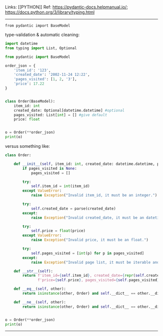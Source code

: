 Links: [[PYTHON]]
Ref: https://pydantic-docs.helpmanual.io/; https://docs.python.org/3/library/typing.html


--- 
```from pydantic import BaseModel```

type-validation & automatic cleaning: 
```py
import datetime
from typing import List, Optional

from pydantic import BaseModel

order_json = {
    'item_id': '123',
    'created_date': '2002-11-24 12:22',
    'pages_visited': [1, 2, '3'],
    'price': 17.22
}


class Order(BaseModel):
    item_id: int
    created_date: Optional[datetime.datetime] #optional 
    pages_visited: List[int] = [] #give default
    price: float


o = Order(**order_json)
print(o)
```

versus something like:
```py
class Order:

    def __init__(self, item_id: int, created_date: datetime.datetime, price: float, pages_visited=None):
        if pages_visited is None:
            pages_visited = []

        try:
            self.item_id = int(item_id)
        except ValueError:
            raise Exception("Invalid item_id, it must be an integer.")

        try:
            self.created_date = parse(created_date)
        except:
            raise Exception("Invalid created_date, it must be an datetime.")

        try:
            self.price = float(price)
        except ValueError:
            raise Exception("Invalid price, it must be an float.")

        try:
            self.pages_visited = [int(p) for p in pages_visited]
        except:
            raise Exception("Invalid page list, it must be iterable and contain only integers.")

    def __str__(self):
        return f'item_id={self.item_id}, created_date={repr(self.created_date)}, ' \
               f'price={self.price}, pages_visited={self.pages_visited}'

    def __eq__(self, other):
        return isinstance(other, Order) and self.__dict__ == other.__dict__

    def __ne__(self, other):
        return isinstance(other, Order) and self.__dict__ == other.__dict__


o = Order(**order_json)
print(o)

```
--- 